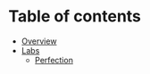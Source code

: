 # Table of contents

* [Overview](README.md)
* [Labs](labs/README.md)
  * [Perfection](labs/perfection.md)
